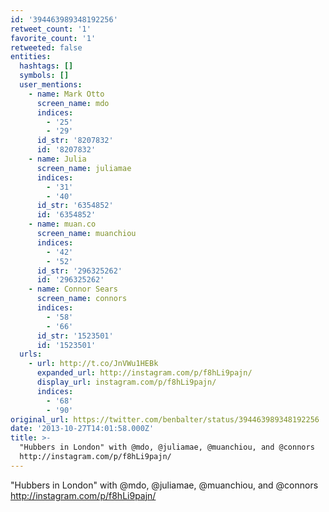 ```yaml
---
id: '394463989348192256'
retweet_count: '1'
favorite_count: '1'
retweeted: false
entities:
  hashtags: []
  symbols: []
  user_mentions:
    - name: Mark Otto
      screen_name: mdo
      indices:
        - '25'
        - '29'
      id_str: '8207832'
      id: '8207832'
    - name: Julia
      screen_name: juliamae
      indices:
        - '31'
        - '40'
      id_str: '6354852'
      id: '6354852'
    - name: muan.co
      screen_name: muanchiou
      indices:
        - '42'
        - '52'
      id_str: '296325262'
      id: '296325262'
    - name: Connor Sears
      screen_name: connors
      indices:
        - '58'
        - '66'
      id_str: '1523501'
      id: '1523501'
  urls:
    - url: http://t.co/JnVWu1HEBk
      expanded_url: http://instagram.com/p/f8hLi9pajn/
      display_url: instagram.com/p/f8hLi9pajn/
      indices:
        - '68'
        - '90'
original_url: https://twitter.com/benbalter/status/394463989348192256
date: '2013-10-27T14:01:58.000Z'
title: >-
  "Hubbers in London" with @mdo, @juliamae, @muanchiou, and @connors 
  http://instagram.com/p/f8hLi9pajn/
---
```


"Hubbers in London" with @mdo, @juliamae, @muanchiou, and @connors  http://instagram.com/p/f8hLi9pajn/